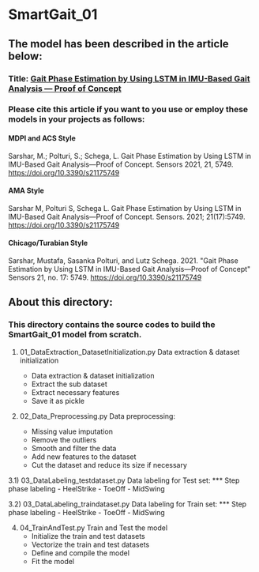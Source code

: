 # SmartGait_01
## The model has been described in the article below:
### Title: [Gait Phase Estimation by Using LSTM in IMU-Based Gait Analysis — Proof of Concept](https://www.mdpi.com/1424-8220/21/17/5749)

### Please cite this article if you want to you use or employ these models in your projects as follows:
#### MDPI and ACS Style
Sarshar, M.; Polturi, S.; Schega, L. Gait Phase Estimation by Using LSTM in IMU-Based Gait Analysis—Proof of Concept. Sensors 2021, 21, 5749. https://doi.org/10.3390/s21175749

#### AMA Style
Sarshar M, Polturi S, Schega L. Gait Phase Estimation by Using LSTM in IMU-Based Gait Analysis—Proof of Concept. Sensors. 2021; 21(17):5749. https://doi.org/10.3390/s21175749

#### Chicago/Turabian Style
Sarshar, Mustafa, Sasanka Polturi, and Lutz Schega. 2021. "Gait Phase Estimation by Using LSTM in IMU-Based Gait Analysis—Proof of Concept" Sensors 21, no. 17: 5749. https://doi.org/10.3390/s21175749

## About this directory:
### This directory contains the source codes to build the SmartGait_01 model from scratch.

1) 01_DataExtraction_DatasetInitialization.py
Data extraction & dataset initialization
   - Data extraction & dataset initialization
   - Extract the sub dataset 
   - Extract necessary features
   - Save it as pickle

2) 02_Data_Preprocessing.py
Data preprocessing:
   - Missing value imputation
   - Remove the outliers
   - Smooth and filter the data
   - Add new features to the dataset
   - Cut the dataset and reduce its size if necessary

3.1) 03_DataLabeling_testdataset.py
Data labeling for Test set:
   *** Step phase labeling
       - HeelStrike
       - ToeOff
       - MidSwing

3.2) 03_DataLabeling_traindataset.py
    Data labeling for Train set:
    *** Step phase labeling
        - HeelStrike
        - ToeOff
        - MidSwing

4) 04_TrainAndTest.py
Train and Test the model
    - Initialize the train and test datasets
    - Vectorize the train and test datasets
    - Define and compile the model
    - Fit the model